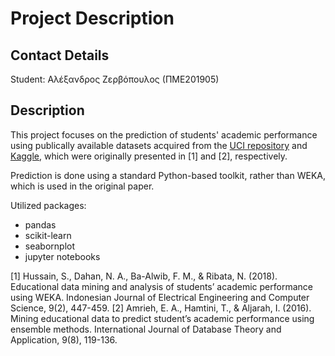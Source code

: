 # Project Description

## Contact Details

Student: Αλέξανδρος Ζερβόπουλος (ΠΜΕ201905)

## Description

This project focuses on the prediction of students' academic performance using publically available datasets acquired from the [UCI repository](https://archive.ics.uci.edu/ml/datasets/Student+Academics+Performance) and [Kaggle](https://www.kaggle.com/aljarah/xAPI-Edu-Data), which were originally presented in [1] and [2], respectively.

Prediction is done using a standard Python-based toolkit, rather than WEKA, which is used in the original paper.

Utilized packages:
* pandas
* scikit-learn
* seabornplot
* jupyter notebooks


[1] Hussain, S., Dahan, N. A., Ba-Alwib, F. M., & Ribata, N. (2018). Educational data mining and analysis of students’ academic performance using WEKA. Indonesian Journal of Electrical Engineering and Computer Science, 9(2), 447-459.
[2] Amrieh, E. A., Hamtini, T., & Aljarah, I. (2016). Mining educational data to predict student’s academic performance using ensemble methods. International Journal of Database Theory and Application, 9(8), 119-136.
